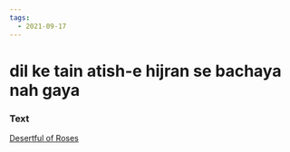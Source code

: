 ```yaml
---
tags:
  - 2021-09-17
---
```

# dil ke tain atish-e hijran se bachaya nah gaya

### Text
[Desertful of Roses](http://www.columbia.edu/itc/mealac/pritchett/00garden/00c/0066/index_0066.html)

